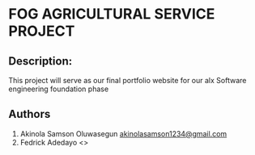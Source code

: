 # FOG AGRICULTURAL SERVICE PROJECT

## Description:
This project will serve as our final portfolio website for our alx Software engineering foundation phase

## Authors
1. Akinola Samson Oluwasegun <akinolasamson1234@gmail.com>
1. Fedrick Adedayo <>